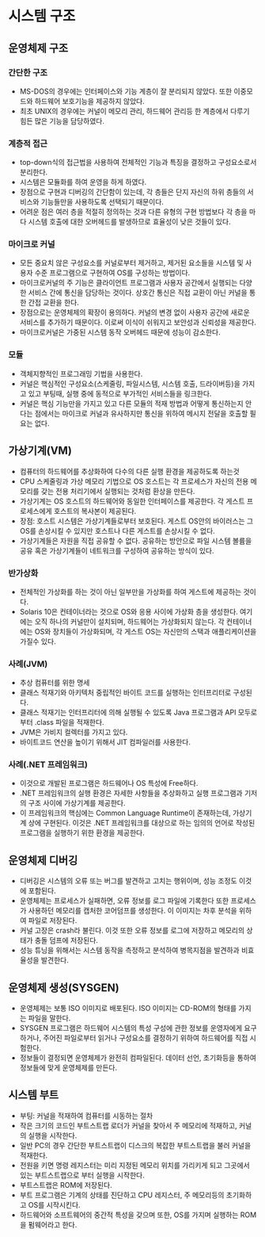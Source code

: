 # 시스템 구조

## 운영체제 구조

### 간단한 구조
- MS-DOS의 경우에는 인터페이스와 기능 계층이 잘 분리되지 않았다. 또한 이중모드와 하드웨어 보호기능을 제공하지 않았다.
- 최초 UNIX의 경우에는 커널이 메모리 관리, 하드웨어 관리등 한 계층에서 다루기 힘든 많은 기능을 담당하였다.

### 계층적 접근
-  top-down식의 접근법을 사용하여 전체적인 기능과 특징을 결정하고 구성요소로서 분리한다.
-  시스템은 모듈화를 하여 운영을 하게 하였다.
-  장점으로 구현과 디버깅의 간단함이 있는데, 각 층들은 단지 자신의 하위 층들의 서비스와 기능들만을 사용하도록 선택되기 때문이다.
-  어려운 점은 여러 층을 적절히 정의하는 것과 다른 유형의 구현 방법보다 각 층을 마다 시스템 호출에 대한 오버헤드를 발생하므로 효율성이 낮은 것들이 있다.

### 마이크로 커널
- 모든 중요치 않은 구성요소를 커널로부터 제거하고, 제거된 요소들을 시스템 및 사용자 수준 프로그램으로 구현하여 OS를 구성하는 방법이다.
- 마이크로커널의 주 기능은 클라이언트 프로그램과 사용자 공간에서 실행되는 다양한 서비스 간에 통신을 담당하는 것이다. 상호간 통신은 직접 교환이 아닌 커널을 통한 간접 교환을 한다.
- 장점으로는 운영체제의 확장이 용의하다. 커널의 변경 없이 사용자 공간에 새로운 서비스를 추가하기 때문이다. 이로써 이식이 쉬워지고 보안성과 신뢰성을 제공한다.
- 마이크로커널은 가중된 시스템 동작 오버헤드 때문에 성능이 감소한다.

### 모듈
- 객체지향적인 프로그래밍 기법을 사용한다. 
- 커널은 핵심적인 구성요소(스케줄링, 파일시스템, 시스템 호출, 드라이버등)을 가지고 있고 부팅때, 실행 중에 동적으로 부가적인 서비스들을 링크한다. 
- 커널은 핵심 기능만을 가지고 있고 다른 모듈의 적재 방법과 어떻게 통신하는지 안다는 점에서는 마이크로 커널과 유사하지만 통신을 위하여 메시지 전달을 호출할 필요는 없다.

## 가상기계(VM)
- 컴퓨터의 하드웨어를 추상화하여 다수의 다른 실행 환경을 제공하도록 하는것
- CPU 스케줄링과 가상 메모리 기법으로 OS 호스트는 각 프로세스가 자신의 전용 메모리를 갖는 전용 처리기에서 실행되는 것처럼 환상을 만든다.
- 가상기계는 OS 호스트의 하드웨어와 동일한 인터페이스를 제공한다. 각 게스트 프로세스에게 호스트의 복사본이 제공된다.
- 장점: 호스트 시스템은 가상기계들로부터 보호된다. 게스트 OS안의 바이러스는 그 OS를 손상시킬 수 있지만 호스트나 다른 게스트를 손상시킬 수 없다.
- 가상기계들은 자원을 직접 공유할 수 없다. 공유하는 방안으로 파일 시스템 볼륨을 공유 혹은 가상기계들이 네트워크를 구성하여 공유하는 방식이 있다.

### 반가상화
- 전체적인 가상화를 하는 것이 아닌 일부만을 가상화를 하여 게스트에 제공하는 것이다.
- Solaris 10은 컨테이너라는 것으로 OS와 응용 사이에 가상화 층을 생성한다. 여기에는 오직 하나의 커널만이 설치되며, 하드웨어는 가상화되지 않는다. 각 컨테이너에는 OS와 장치들이 가상화되며, 각 게스트 OS는 자신만의 스택과 애플리케이션을 가질수 있다.

### 사례(JVM)
- 추상 컴퓨터를 위한 명세
- 클래스 적재기와 아키텍처 중립적인 바이트 코드를 실행하는 인터프리터로 구성된다.
- 클래스 적재기는 인터프리터에 의해 실행될 수 있도록 Java 프로그램과 API 모두로 부터 .class 파일을 적재한다.
- JVM은 가비지 컬렉터를 가지고 있다.
- 바이트코드 연산을 높이기 위해서 JIT 컴파일러를 사용한다.

### 사례(.NET 프레임워크)
- 이것으로 개발된 프로그램은 하드웨어나 OS 특성에 Free하다.
- .NET 프레임워크의 실행 환경은 자세한 사항들을 추상화하고 실행 프로그램과 기저의 구조 사이에 가상기계를 제공한다.
- 이 프레임워크의 핵심에는 Common Language Runtime이 존재하는데, 가상기계 상에 구현된다. 이것은 .NET 프레임워크를 대상으로 하는 임의의 언어로 작성된 프로그램을 실행하기 위한 환경을 제공한다.

## 운영체제 디버깅
- 디버깅은 시스템의 오류 또는 버그를 발견하고 고치는 행위이며, 성능 조정도 이것에 포함된다.
- 운영체제는 프로세스가 실패하면, 오류 정보를 로그 파일에 기록한다 또한 프로세스가 사용하던 메모리를 캡처한 코어덤프를 생성한다. 이 이미지는 차후 분석을 위하여 파일로 저장된다.
- 커널 고장은 crash라 불린다. 이것 또한 오류 정보를 로그에 저장하고 메모리의 상태가 충돌 덤프에 저장된다.
- 성능 튜닝을 위해서는 시스템 동작을 측정하고 분석하여 병목지점을 발견하과 비효율성을 발견한다.

## 운영체제 생성(SYSGEN)
- 운영체제는 보통 ISO 이미지로 배포된다. ISO 이미지는 CD-ROM의 형태를 가지는 파일을 말한다.
- SYSGEN 프로그램은 하드웨어 시스템의 특성 구성에 관한 정보를 운영자에게 요구하거나, 주어진 파일로부터 읽거나 구성요소를 결정하기 위하여 하드웨어를 직접 시험한다.
- 정보들이 결정되면 운영체제가 완전히 컴파일된다. 데이터 선언, 초기화등을 통하여 정보들에 맞게 운영체제를 만든다.

## 시스템 부트
- 부팅: 커널을 적재하여 컴퓨터를 시동하는 절차
- 작은 크기의 코드인 부트스트랩 로더가 커널을 찾아서 주 메모리에 적재하고, 커널의 실행을 시작한다.
- 일반 PC의 경우 간단한 부트스트랩이 디스크의 복잡한 부트스트랩을 불러 커널을 적재한다.
- 전원을 키면 명령 레지스터는 미리 지정된 메모리 위치를 가리키게 되고 그곳에서 있는 부트스트랩으로 부터 실행을 시작한다. 
- 부트스트랩은 ROM에 저장된다.
- 부트 프로그램은 기계의 상태를 진단하고 CPU 레지스터, 주 메모리등의 초기화하고 OS를 시작시킨다.
- 하드웨어와 소프트웨어의 중간적 특성을 갖으며 또한, OS를 가지며 실행하는 ROM을 펌웨어라고 한다.
